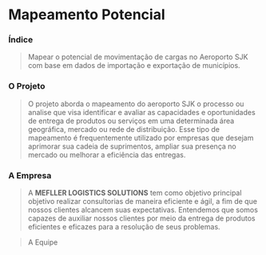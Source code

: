 # Mapeamento Potencial

### **Índice**
> Mapear o potencial de movimentação de cargas no Aeroporto SJK com base em dados de importação e exportação de municípios.

### **O Projeto**
> O projeto aborda o mapeamento do aeroporto SJK o processo ou analise que visa identificar e avaliar as capacidades e oportunidades de entrega de produtos ou serviços em uma determinada área geográfica, mercado ou rede de distribuição. Esse tipo de mapeamento é frequentemente utilizado por empresas que desejam aprimorar sua cadeia de suprimentos, ampliar sua presença no mercado ou melhorar a eficiência das entregas.

### **A Empresa**
> A **MEFLLER LOGISTICS SOLUTIONS** tem como objetivo principal objetivo realizar consultorias de maneira eficiente e ágil, a fim de que nossos clientes alcancem suas expectativas. Entendemos que somos capazes de auxiliar nossos clientes por meio da entrega de produtos eficientes e eficazes para a resolução de seus problemas.

> A Equipe


